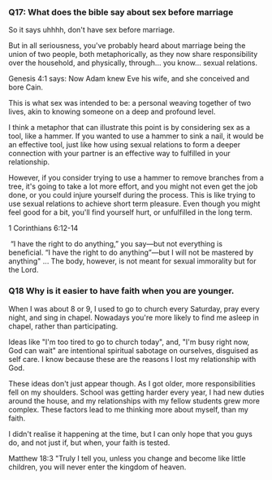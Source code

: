 ### Q17: What does the bible say about sex before marriage

So it says uhhhh, don't have sex before marriage.

But in all seriousness, you've probably heard about marriage being the union of two people, both metaphorically, as they now share responsibility over the household, and physically, through... you know... sexual relations. 

Genesis 4:1 says: Now Adam knew Eve his wife, and she conceived and bore Cain.

This is what sex was intended to be: a personal weaving together of two lives, akin to knowing someone on a deep and profound level.

I think a metaphor that can illustrate this point is by considering sex as a tool, like a hammer. If you wanted to use a hammer to sink a nail, it would be an effective tool, just like how using sexual relations to form a deeper connection with your partner is an effective way to fulfilled in your relationship. 

However, if you consider trying to use a hammer to remove branches from a tree, it's going to take a lot more effort, and you might not even get the job done, or you could injure yourself during the process. This is like trying to use sexual relations to achieve short term pleasure. Even though you might feel good for a bit, you'll find yourself hurt, or unfulfilled in the long term. 

1 Corinthians 6:12-14

 “I have the right to do anything,” you say—but not everything is beneficial. “I have the right to do anything”—but I will not be mastered by anything" ... The body, however, is not meant for sexual immorality but for the Lord.

### Q18 Why is it easier to have faith when you are younger.

When I was about 8 or 9, I used to go to church every Saturday, pray every night, and sing in chapel. Nowadays you're more likely to find me asleep in chapel, rather than participating.

Ideas like "I'm too tired to go to church today", and, "I'm busy right now, God can wait" are intentional spiritual sabotage on ourselves, disguised as self care. I know because these are the reasons I lost my relationship with God.

These ideas don't just appear though. As I got older, more responsibilities fell on my shoulders. School was getting harder every year, I had new duties around the house, and my relationships with my fellow students grew more complex. These factors lead to me thinking more about myself, than my faith. 

I didn't realise it happening at the time, but I can only hope that you guys do, and not just if, but when, your faith is tested.

Matthew 18:3
"Truly I tell you, unless you change and become like little children, you will never enter the kingdom of heaven. 









